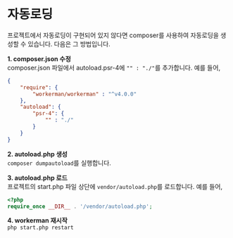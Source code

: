 # 자동로딩

프로젝트에서 자동로딩이 구현되어 있지 않다면 composer를 사용하여 자동로딩을 생성할 수 있습니다. 다음은 그 방법입니다.

**1. composer.json 수정**  
composer.json 파일에서 autoload.psr-4에 `"" : "./"`를 추가합니다. 예를 들어,
```json
{
    "require": {
        "workerman/workerman" : "^v4.0.0"
    },
    "autoload": {
        "psr-4": {
            "" : "./"
        }
    }
}
```

**2. autoload.php 생성**  
`composer dumpautoload`를 실행합니다.

**3. autoload.php 로드**  
프로젝트의 start.php 파일 상단에 `vendor/autoload.php`를 로드합니다. 예를 들어,
```php
<?php
require_once __DIR__ . '/vendor/autoload.php';
```

**4. workerman 재시작**  
`php start.php restart`

